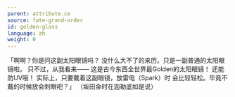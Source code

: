 ```yaml
---
parent: attribute.ce
source: fate-grand-order
id: golden-glass
language: zh
weight: 0
---
```


「啊啊？你是问这副太阳眼镜吗？
没什么大不了的来历。只是一副普通的太阳眼镜啦。
只不过，从我看来——
这是古今东西全世界最Golden的太阳眼镜！
还能防UV哦！
实际上，只要戴着这副眼镜，放雷电（Spark）时
会比较轻松。毕竟不戴的时候放会刺眼吧？」
（坂田金时在迦勒底如是说）
